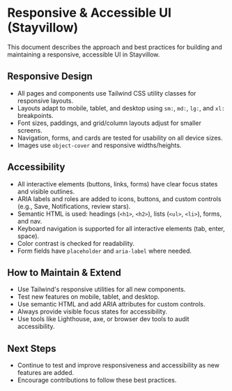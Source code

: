 # Responsive & Accessible UI (Stayvillow)

This document describes the approach and best practices for building and maintaining a responsive, accessible UI in Stayvillow.

## Responsive Design
- All pages and components use Tailwind CSS utility classes for responsive layouts.
- Layouts adapt to mobile, tablet, and desktop using `sm:`, `md:`, `lg:`, and `xl:` breakpoints.
- Font sizes, paddings, and grid/column layouts adjust for smaller screens.
- Navigation, forms, and cards are tested for usability on all device sizes.
- Images use `object-cover` and responsive widths/heights.

## Accessibility
- All interactive elements (buttons, links, forms) have clear focus states and visible outlines.
- ARIA labels and roles are added to icons, buttons, and custom controls (e.g., Save, Notifications, review stars).
- Semantic HTML is used: headings (`<h1>`, `<h2>`), lists (`<ul>`, `<li>`), forms, and nav.
- Keyboard navigation is supported for all interactive elements (tab, enter, space).
- Color contrast is checked for readability.
- Form fields have `placeholder` and `aria-label` where needed.

## How to Maintain & Extend
- Use Tailwind's responsive utilities for all new components.
- Test new features on mobile, tablet, and desktop.
- Use semantic HTML and add ARIA attributes for custom controls.
- Always provide visible focus states for accessibility.
- Use tools like Lighthouse, axe, or browser dev tools to audit accessibility.

## Next Steps
- Continue to test and improve responsiveness and accessibility as new features are added.
- Encourage contributions to follow these best practices. 
